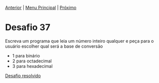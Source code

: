 [Anterior](Desafio036.md) | [Menu Principal](/README.md/) | [Próximo](Desafio038.md)  

# Desafio 37  

Escreva um programa que leia um número inteiro qualquer e peça para o usuário escolher qual será a base de conversão

- 1 para binário
- 2 para octadecimal
- 3 para hexadecimal

[Desafio resolvido](/Desafios/desafio037.py/)